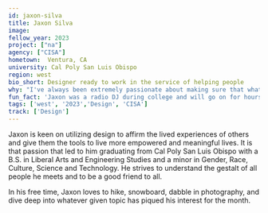 ```yaml
---
id: jaxon-silva
title: Jaxon Silva
image: 
fellow_year: 2023
project: ["na"]
agency: ["CISA"]
hometown:  Ventura, CA
university: Cal Poly San Luis Obispo
region: west
bio_short: Designer ready to work in the service of helping people
why: "I've always been extremely passionate about making sure that whatever I was doing, it was in the service of helping people and trying to make the world a better place. After a prior fellowship with Coding it Forward, I realized that federal service represented a quite excellent opportunity to achieve that outcome. From there, the U.S. Digital Corps seemed to me to be an absolutely great entry-level pathway to do the work of helping others while developing into a professional designer at the same time."
fun_fact: 'Jaxon was a radio DJ during college and will go on for hours about indie music if you let him. He currently keeps that fire alive by trying to learn the live mixing board as one of his fun side projects.'
tags: ['west', '2023','Design', 'CISA']
track: ['Design']
---
```


Jaxon is keen on utilizing design to affirm the lived experiences of others and give them the tools to live more empowered and meaningful lives. It is that passion that led to him graduating from Cal Poly San Luis Obispo with a B.S. in Liberal Arts and Engineering Studies and a minor in Gender, Race, Culture, Science and Technology. He strives to understand the gestalt of all people he meets and to be a good friend to all.

In his free time, Jaxon loves to hike, snowboard, dabble in photography, and dive deep into whatever given topic has piqued his interest for the month.

